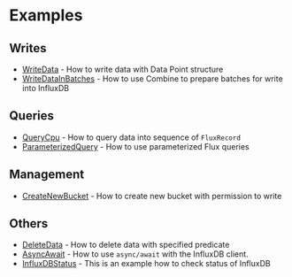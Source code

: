 # Examples

## Writes
- [WriteData](WriteData#writedata) - How to write data with Data Point structure 
- [WriteDataInBatches](WriteDataInBatches#writedatainbatches) - How to use Combine to prepare batches for write into InfluxDB

## Queries
- [QueryCpu](QueryCpu#querycpu) - How to query data into sequence of `FluxRecord`
- [ParameterizedQuery](ParameterizedQuery#parameterizedquery) - How to use parameterized Flux queries

## Management
- [CreateNewBucket](CreateNewBucket#createnewbucket) - How to create new bucket with permission to write

## Others
- [DeleteData](DeleteData#deletedata) - How to delete data with specified predicate
- [AsyncAwait](AsyncAwait#asyncawait) - How to use `async/await` with the InfluxDB client.
- [InfluxDBStatus](InfluxDBStatus#influxdbstatus) - This is an example how to check status of InfluxDB
  